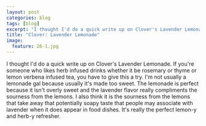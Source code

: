 ---layout: postcategories: blogtags: [blog]excerpt: "I thought I'd do a quick write up on Clover's Lavender Lemonade. If you're someone who likes herb infused drinks whether it be rosemary or thyme or lemon verbena infused tea, you have to give this a try.  I'm not usually a lemonade gal because usually it's made too sweet."title: "Clover: Lavender Lemonade"image:  feature: 26-1.jpg---I thought I'd do a quick write up on Clover's Lavender Lemonade. If you're someone who likes herb infused drinks whether it be rosemary or thyme or lemon verbena infused tea, you have to give this a try.  I'm not usually a lemonade gal because usually it's made too sweet.  The lemonade is perfect because it isn't overly sweet and the lavender flavor really compliments the sourness from the lemons.  I also think it is the sourness from the lemons that take away that potentially soapy taste that people may associate with lavender when it does appear in food dishes.  It's really the perfect lemon-y and herb-y refresher.